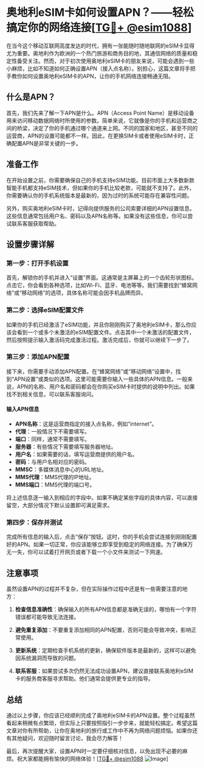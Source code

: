 # 奥地利eSIM卡如何设置APN？——轻松搞定你的网络连接[[TG💪+ @esim1088](https://t.me/s/esim1088)]

在当今这个移动互联网高度发达的时代，拥有一张能随时随地联网的eSIM卡显得尤为重要。奥地利作为欧洲的一个热门旅游和商务目的地，其通信网络的质量和稳定性备受关注。然而，对于初次使用奥地利eSIM卡的朋友来说，可能会遇到一些小麻烦，比如不知道如何正确设置APN（接入点名称）。别担心，这篇文章将手把手教你如何设置奥地利eSIM卡的APN，让你的手机网络连接畅通无阻。

## 什么是APN？

首先，我们先来了解一下APN是什么。APN（Access Point Name）是移动设备用来访问移动数据网络时所使用的参数。简单来说，它就像是你的手机和运营商之间的桥梁，决定了你的手机通过哪个通道来上网。不同的国家和地区，甚至不同的运营商，APN的设置可能都不一样。因此，在更换SIM卡或者使用eSIM卡时，正确配置APN是非常关键的一步。

## 准备工作

在开始设置之前，你需要确保自己的手机支持eSIM功能。目前市面上大多数新款智能手机都支持eSIM技术，但如果你的手机比较老款，可能就不支持了。此外，你需要确认你的手机系统版本是最新的，因为过时的系统可能存在兼容性问题。

另外，购买奥地利eSIM卡时，记得向提供服务的公司索要详细的APN设置信息。这些信息通常包括用户名、密码以及APN名称等。如果没有这些信息，你可以尝试联系客服获取帮助。

## 设置步骤详解

### 第一步：打开手机设置

首先，解锁你的手机并进入“设置”界面。这通常是主屏幕上的一个齿轮形状图标。点击它，你会看到各种选项，比如Wi-Fi、蓝牙、电池等等。我们需要找到“蜂窝网络”或“移动网络”的选项，具体名称可能会因手机品牌而异。

### 第二步：选择eSIM配置文件

如果你的手机已经激活了eSIM功能，并且你刚刚购买了奥地利eSIM卡，那么你应该会看到一个或多个未激活的eSIM配置文件。点击其中一个未激活的配置文件，然后按照提示输入激活码完成激活过程。激活完成后，你就可以继续下一步了。

### 第三步：添加APN配置

接下来，你需要手动添加APN配置。在“蜂窝网络”或“移动网络”设置中，找到“APN设置”或类似的选项。这里可能需要你输入一些具体的APN信息。一般来说，APN的名称、用户名和密码都会在你购买eSIM卡时提供的说明中列出。如果找不到相关信息，可以联系客服询问。

#### 输入APN信息

- **APN名称**：这是运营商指定的接入点名称，例如“internet”。
- **代理**：一般情况下不需要填写。
- **端口**：同样，通常不需要填写。
- **服务器**：有些情况下需要填写服务器地址。
- **用户名**：如果需要的话，填写运营商提供的用户名。
- **密码**：与用户名相对应的密码。
- **MMSC**：多媒体消息中心的URL地址。
- **MMS代理**：MMS代理的IP地址。
- **MMS端口**：MMS代理的端口号。

将上述信息逐一输入到相应的字段中。如果不确定某些字段的具体内容，可以直接留空，大部分情况下默认设置即可满足需求。

### 第四步：保存并测试

完成所有信息的输入后，点击“保存”按钮。这时，你的手机会尝试连接到刚刚配置好的APN。如果一切正常，你应该能够立即享受到稳定的网络连接。为了确保万无一失，你可以试着打开网页或者下载一个小文件来测试一下网速。

## 注意事项

虽然设置APN的过程并不复杂，但在实际操作过程中还是有一些需要注意的地方：

1. **检查信息准确性**：确保输入的所有APN信息都是准确无误的，哪怕有一个字符错误都可能导致无法连接。
   
2. **避免重复添加**：不要重复添加相同的APN配置，否则可能会导致冲突，影响正常使用。

3. **更新系统**：定期检查手机系统的更新，确保软件版本是最新的，这样可以避免因系统漏洞而导致的问题。

4. **联系客服**：如果尝试多次仍然无法成功设置APN，建议直接联系奥地利eSIM卡的服务商客服寻求帮助。他们通常会提供更专业的指导。

## 总结

通过以上步骤，你应该已经顺利完成了奥地利eSIM卡的APN设置。整个过程虽然看起来稍微有点繁琐，但实际上只要按照指引一步步来，就能轻松搞定。希望这篇文章对你有所帮助，让你在奥地利的旅行或工作中不再为网络问题烦恼。如果你还有其他疑问，欢迎随时留言讨论，我会尽力解答！

最后，再次提醒大家，设置APN时一定要仔细核对信息，以免出现不必要的麻烦。祝大家都能拥有愉快的网络体验！[[TG💪+ @esim1088](https://t.me/s/esim1088) ![Image](https://i.postimg.cc/4NQfJmqS/Snipaste-2025-05-13-00-14-12.png)]